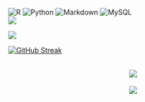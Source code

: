 ![R](https://img.shields.io/badge/r-%23276DC3.svg?style=for-the-badge&logo=r&logoColor=white)
![Python](https://img.shields.io/badge/python-3670A0?style=for-the-badge&logo=python&logoColor=ffdd54)
![Markdown](https://img.shields.io/badge/markdown-%23000000.svg?style=for-the-badge&logo=markdown&logoColor=white)
![MySQL](https://img.shields.io/badge/mysql-%2300f.svg?style=for-the-badge&logo=mysql&logoColor=white)
<br />
![](https://komarev.com/ghpvc/?username=drgasajid&color=orange)

<a href="https://drgsajid.me">
<img align="center" src="https://github-readme-stats.vercel.app/api?username=drgasajid&count_private=true&show_icons=true&theme=github_dark" />
</a>

[![GitHub Streak](https://github-readme-streak-stats.herokuapp.com/?user=drgasajid&theme=elegant)](https://git.io/streak-stats)

<br/> 
<div  align="center"> <img src="https://activity-graph.herokuapp.com/graph?username=drgasajid&theme=elegant" /></div>

<br/> 
<div  align="center"> <img src="https://github.com/drgasajid/drgasajid/blob/output/github-snake.gif" /></div>

